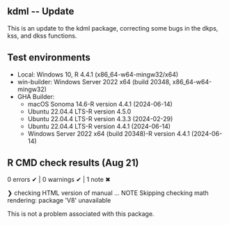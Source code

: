 
## kdml -- Update 

This is an update to the kdml package, correcting some bugs in the dkps, kss, and dkss functions. 

## Test environments

- Local: Windows 10, R 4.4.1 (x86_64-w64-mingw32/x64)
- win-builder: Windows Server 2022 x64 (build 20348, x86_64-w64-mingw32)
- GHA Builder:
  - macOS Sonoma 14.6-R version 4.4.1 (2024-06-14)
  - Ubuntu 22.04.4 LTS-R version 4.5.0
  - Ubuntu 22.04.4 LTS-R version 4.3.3 (2024-02-29)
  - Ubuntu 22.04.4 LTS-R version 4.4.1 (2024-06-14)
  - Windows Server 2022 x64 (build 20348)-R version 4.4.1 (2024-06-14)

## R CMD check results (Aug 21)

0 errors ✔ | 0 warnings ✔ | 1 note ✖

❯ checking HTML version of manual ... NOTE
  Skipping checking math rendering: package 'V8' unavailable

This is not a problem associated with this package. 